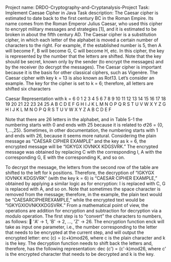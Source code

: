 Project name: DRDO-Cryptography-and-Cryptanalysis-Project
Task: Implement Caesae Cipher in Java
Task description: The Caesar cipher is estimated to date back to the first century BC in the Roman Empire.
Its name comes from the Roman Emperor Julius Caesar, who used this cipher to encrypt military messages and strategies [1],
and it is estimated to be broken in about the fifth century AD. The Caesar cipher is a substitution cipher, in which each
letter of the alphabet is moved a certain number of characters to the right. For example, if the established number is 5, 
then A will become F, B will become G, C will become H, etc. In this cipher, the key is represented by the number that the
letters are shifted. Note that the key should be secret, known only by the sender (to encrypt the messages) and by the receiver
(to decrypt the messages). The Caesar cipher is important because it is the basis for other classical ciphers, such as Vigenère.
The Caesar cipher with key k = 13 is also known as Rot13.
Let’s consider an example. The key for the cipher is set to k = 6; therefore, all letters
are shifted six characters

Caesar Representation with k = 6
0 1 2 3 4 5 6 7 8 9 10 11 12 13 14 15 16 17 18 19 20 21 22 23 24 25
A B C D E F G H I J K   L  M  N  O  P Q  R   S  T  U  V  W  X  Y  Z
G H I J K L M N O P Q   R  S  T  U  V W  X   Y  Z  A  B  C  D  E  F

Note that there are 26 letters in the alphabet, and in Table 5-1 the numbering starts
with 0 and ends with 25 because it is related to Ժ26 = {0, 1,…,25}. Sometimes, in other
documentation, the numbering starts with 1 and ends with 26, because it seems more
natural.
Considering the plain message as “CAESAR CIPHER EXAMPLE” and the key as k = 6,
the encrypted message will be “IGKYGX IOVNKX KDGSVRK.” The encrypted message
was obtained by replacing C with the corresponding I, A with the corresponding G, E
with the corresponding K, and so on.

To decrypt the message, the letters from the second row of the table are shifted
to the left for k positions. Therefore, the decryption of “IGKYGX IOVNKX KDGSVRK”
(with the key k = 6) is “CAESAR CIPHER EXAMPLE,” obtained by applying a similar
logic as for encryption: I is replaced with C, G is replaced with A, and so on. Note that
sometimes the space character is removed from the message; therefore, in the example,
the plain text would be “CAESARCIPHEREXAMPLE,” while the encrypted text would be
“IGKYGXIOVNKXKDGSVRK.”
From a mathematical point of view, the operations are addition for encryption and
subtraction for decryption via a modulo operation. The first step is to “convert” the
characters to numbers, as follows: ੝
'A' → 1,
'B' → 2, …, 
'Z' → 26. The encryption function
enck will take as input one parameter, i.e., the number corresponding to the letter that
needs to be encrypted at the current step, and will output the encrypted letter:
enc (c) = (c+k)mod26,
where c is the plain character and k is the key. The decryption function needs to shift
back the letters and, therefore, has the following representation:
dec (c') = (c'-k)mod26,
where c' is the encrypted character that needs to be decrypted and k is the key. 

